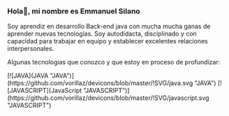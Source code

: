 ### Hola👋, mi nombre es Emmanuel Silano

<!--
**ElecthroxCode/ElecthroxCode** is a ✨ _special_ ✨ repository because its `README.md` (this file) appears on your GitHub profile.

Here are some ideas to get you started:

- 🔭 I’m currently working on ...
- 🌱 I’m currently learning ...
- 👯 I’m looking to collaborate on ...
- 🤔 I’m looking for help with ...
- 💬 Ask me about ...
- 📫 How to reach me: ...
- 😄 Pronouns: ...
- ⚡ Fun fact: ...
-->
Soy aprendiz en desarrollo Back-end java con mucha mucha ganas de aprender nuevas tecnologías. Soy autodidacta, disciplinado y con capacidad para trabajar en equipo y establecer excelentes relaciones interpersonales.

Algunas tecnologias que conozco y que estoy en proceso de profundizar:
<div>
[![JAVA](JAVA "JAVA")](https://github.com/vorillaz/devicons/blob/master/!SVG/java.svg "JAVA")
[![JAVASCRIPT](JavaScript "JAVASCRIPT")](https://github.com/vorillaz/devicons/blob/master/!SVG/javascript.svg "JAVASCRIPT")
</div>
